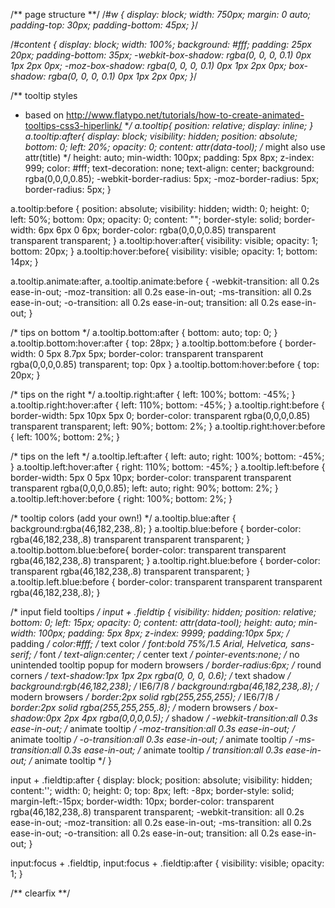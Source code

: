 



/** page structure **/
/*#w {
  display: block;
  width: 750px;
  margin: 0 auto;
  padding-top: 30px;
  padding-bottom: 45px;
}*/

/*#content {
  display: block;
  width: 100%;
  background: #fff;
  padding: 25px 20px;
  padding-bottom: 35px;
  -webkit-box-shadow: rgba(0, 0, 0, 0.1) 0px 1px 2px 0px;
  -moz-box-shadow: rgba(0, 0, 0, 0.1) 0px 1px 2px 0px;
  box-shadow: rgba(0, 0, 0, 0.1) 0px 1px 2px 0px;
}*/



/** tooltip styles
  * based on http://www.flatypo.net/tutorials/how-to-create-animated-tooltips-css3-hiperlink/ 
 **/
a.tooltip{
  position: relative;
  display: inline;
}
a.tooltip:after{
  display: block;
  visibility: hidden;
  position: absolute;
  bottom: 0;
  left: 20%;
  opacity: 0;
  content: attr(data-tool); /* might also use attr(title) */
  height: auto;
  min-width: 100px;
  padding: 5px 8px;
  z-index: 999;
  color: #fff;
  text-decoration: none;
  text-align: center;
  background: rgba(0,0,0,0.85);
  -webkit-border-radius: 5px;
  -moz-border-radius: 5px;
  border-radius: 5px;
}

a.tooltip:before {
  position: absolute;
  visibility: hidden;
  width: 0;
  height: 0;
  left: 50%;
  bottom: 0px;
  opacity: 0;
  content: "";
  border-style: solid;
  border-width: 6px 6px 0 6px;
  border-color: rgba(0,0,0,0.85) transparent transparent transparent;
}
a.tooltip:hover:after{ visibility: visible; opacity: 1; bottom: 20px; }
a.tooltip:hover:before{ visibility: visible; opacity: 1; bottom: 14px; }

a.tooltip.animate:after, a.tooltip.animate:before {
  -webkit-transition: all 0.2s ease-in-out;
  -moz-transition: all 0.2s ease-in-out;
  -ms-transition: all 0.2s ease-in-out;
  -o-transition: all 0.2s ease-in-out;
  transition: all 0.2s ease-in-out;
}


/* tips on bottom */
a.tooltip.bottom:after { bottom: auto; top: 0; }
a.tooltip.bottom:hover:after { top: 28px; }
a.tooltip.bottom:before {
  border-width: 0 5px 8.7px 5px;
  border-color: transparent transparent rgba(0,0,0,0.85) transparent;
  top: 0px
}
a.tooltip.bottom:hover:before { top: 20px; }


/* tips on the right */
a.tooltip.right:after { left: 100%; bottom: -45%; }
a.tooltip.right:hover:after { left: 110%; bottom: -45%; }
a.tooltip.right:before {
  border-width: 5px 10px 5px 0;
  border-color: transparent rgba(0,0,0,0.85) transparent transparent;
  left: 90%;
  bottom: 2%;
}
a.tooltip.right:hover:before { left: 100%; bottom: 2%; }


/* tips on the left */
a.tooltip.left:after { left: auto; right: 100%; bottom: -45%; }
a.tooltip.left:hover:after { right: 110%; bottom: -45%; }
a.tooltip.left:before {
  border-width: 5px 0 5px 10px;
  border-color: transparent transparent transparent rgba(0,0,0,0.85);
  left: auto;
  right: 90%;
  bottom: 2%;
}
a.tooltip.left:hover:before { right: 100%; bottom: 2%; }


/* tooltip colors (add your own!) */
a.tooltip.blue:after { background:rgba(46,182,238,.8); }
a.tooltip.blue:before { border-color: rgba(46,182,238,.8) transparent transparent transparent; }
a.tooltip.bottom.blue:before{ border-color: transparent transparent rgba(46,182,238,.8) transparent; }
a.tooltip.right.blue:before { border-color: transparent rgba(46,182,238,.8) transparent transparent; }
a.tooltip.left.blue:before { border-color: transparent transparent transparent rgba(46,182,238,.8); }



/* input field tooltips */
input + .fieldtip {
  visibility: hidden;
  position: relative;
  bottom: 0;
  left: 15px;
  opacity: 0;
  content: attr(data-tool);
  height: auto;
  min-width: 100px;
  padding: 5px 8px;
  z-index: 9999;
	padding:10px 5px; /* padding */
	color:#fff; /* text color */
	font:bold 75%/1.5 Arial, Helvetica, sans-serif; /* font */
	text-align:center; /* center text */
	pointer-events:none; /* no unintended tooltip popup for modern browsers */
	border-radius:6px; /* round corners */
	text-shadow:1px 1px 2px rgba(0, 0, 0, 0.6); /* text shadow */
	background:rgb(46,182,238); /* IE6/7/8 */
	background:rgba(46,182,238,.8); /* modern browsers */
	border:2px solid rgb(255,255,255); /* IE6/7/8 */
	border:2px solid rgba(255,255,255,.8); /* modern browsers */
	box-shadow:0px 2px 4px rgba(0,0,0,0.5); /* shadow */
	-webkit-transition:all 0.3s ease-in-out; /* animate tooltip */
	-moz-transition:all 0.3s ease-in-out; /* animate tooltip */
	-o-transition:all 0.3s ease-in-out; /* animate tooltip */
	-ms-transition:all 0.3s ease-in-out; /* animate tooltip */
	transition:all 0.3s ease-in-out; /* animate tooltip */
}

input + .fieldtip:after {
  display: block;
  position: absolute;
  visibility: hidden;
  content:'';
  width: 0;
  height: 0;
  top: 8px;
  left: -8px;
  border-style: solid;
   margin-left:-15px;
  border-width: 10px;
  border-color: transparent rgba(46,182,238,.8) transparent transparent;
  -webkit-transition: all 0.2s ease-in-out;
  -moz-transition: all 0.2s ease-in-out;
  -ms-transition: all 0.2s ease-in-out;
  -o-transition: all 0.2s ease-in-out;
  transition: all 0.2s ease-in-out;
}



input:focus + .fieldtip, input:focus + .fieldtip:after {
  visibility: visible;
  opacity: 1;
}


/** clearfix **/
